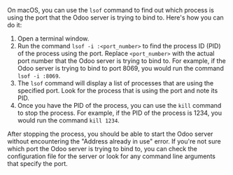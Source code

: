 On macOS, you can use the `lsof` command to find out which process is using the port that the Odoo server is trying to bind to. Here's how you can do it:

1. Open a terminal window.
2. Run the command `lsof -i :<port_number>` to find the process ID (PID) of the process using the port. Replace `<port_number>` with the actual port number that the Odoo server is trying to bind to. For example, if the Odoo server is trying to bind to port 8069, you would run the command `lsof -i :8069`.
3. The `lsof` command will display a list of processes that are using the specified port. Look for the process that is using the port and note its PID.
4. Once you have the PID of the process, you can use the `kill` command to stop the process. For example, if the PID of the process is 1234, you would run the command `kill 1234`.

After stopping the process, you should be able to start the Odoo server without encountering the "Address already in use" error. If you're not sure which port the Odoo server is trying to bind to, you can check the configuration file for the server or look for any command line arguments that specify the port.
